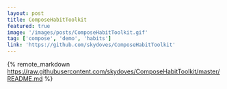 ```yaml
---
layout: post
title: ComposeHabitToolkit
featured: true
image: '/images/posts/ComposeHabitToolkit.gif'
tag: ['compose', 'demo', 'habits']
link: 'https://github.com/skydoves/ComposeHabitToolkit'
---
```


{% remote_markdown https://raw.githubusercontent.com/skydoves/ComposeHabitToolkit/master/README.md %}
